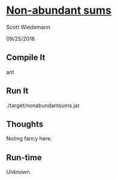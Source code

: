 [Non-abundant sums](http://projecteuler.net/problem=23)
====================
Scott Wiedemann

09/25/2016

Compile It
----------
ant


Run It
------
./target/nonabundantsums.jar

Thoughts
--------
Noting fancy here.

Run-time
--------
Unknown.
